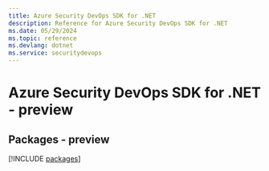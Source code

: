 ```yaml
---
title: Azure Security DevOps SDK for .NET
description: Reference for Azure Security DevOps SDK for .NET
ms.date: 05/29/2024
ms.topic: reference
ms.devlang: dotnet
ms.service: securitydevops
---
```

# Azure Security DevOps SDK for .NET - preview
## Packages - preview
[!INCLUDE [packages](security-devops-index.md)]